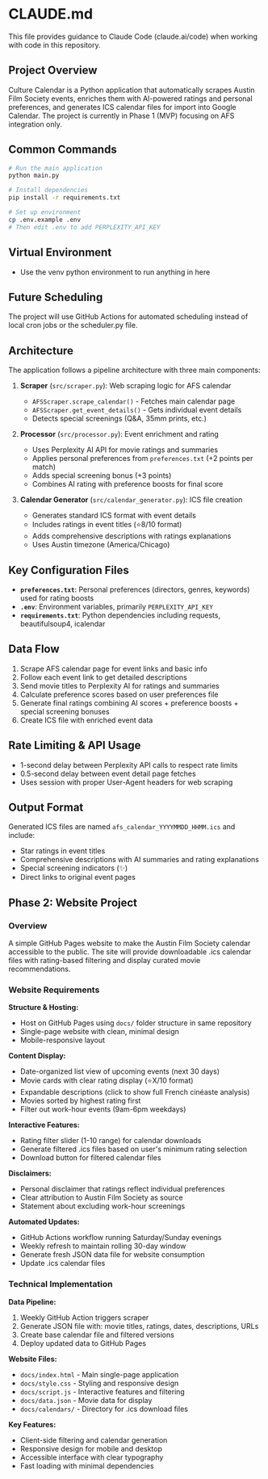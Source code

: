 # CLAUDE.md

This file provides guidance to Claude Code (claude.ai/code) when working with code in this repository.

## Project Overview

Culture Calendar is a Python application that automatically scrapes Austin Film Society events, enriches them with AI-powered ratings and personal preferences, and generates ICS calendar files for import into Google Calendar. The project is currently in Phase 1 (MVP) focusing on AFS integration only.

## Common Commands

```bash
# Run the main application
python main.py

# Install dependencies
pip install -r requirements.txt

# Set up environment
cp .env.example .env
# Then edit .env to add PERPLEXITY_API_KEY
```

## Virtual Environment

- Use the venv python environment to run anything in here

## Future Scheduling

The project will use GitHub Actions for automated scheduling instead of local cron jobs or the scheduler.py file.

## Architecture

The application follows a pipeline architecture with three main components:

1. **Scraper** (`src/scraper.py`): Web scraping logic for AFS calendar
   - `AFSScraper.scrape_calendar()` - Fetches main calendar page
   - `AFSScraper.get_event_details()` - Gets individual event details
   - Detects special screenings (Q&A, 35mm prints, etc.)

2. **Processor** (`src/processor.py`): Event enrichment and rating
   - Uses Perplexity AI API for movie ratings and summaries
   - Applies personal preferences from `preferences.txt` (+2 points per match)
   - Adds special screening bonus (+3 points)
   - Combines AI rating with preference boosts for final score

3. **Calendar Generator** (`src/calendar_generator.py`): ICS file creation
   - Generates standard ICS format with event details
   - Includes ratings in event titles (⭐8/10 format)
   - Adds comprehensive descriptions with ratings explanations
   - Uses Austin timezone (America/Chicago)

## Key Configuration Files

- **`preferences.txt`**: Personal preferences (directors, genres, keywords) used for rating boosts
- **`.env`**: Environment variables, primarily `PERPLEXITY_API_KEY`
- **`requirements.txt`**: Python dependencies including requests, beautifulsoup4, icalendar

## Data Flow

1. Scrape AFS calendar page for event links and basic info
2. Follow each event link to get detailed descriptions
3. Send movie titles to Perplexity AI for ratings and summaries
4. Calculate preference scores based on user preferences file
5. Generate final ratings combining AI scores + preference boosts + special screening bonuses
6. Create ICS file with enriched event data

## Rate Limiting & API Usage

- 1-second delay between Perplexity API calls to respect rate limits
- 0.5-second delay between event detail page fetches
- Uses session with proper User-Agent headers for web scraping

## Output Format

Generated ICS files are named `afs_calendar_YYYYMMDD_HHMM.ics` and include:
- Star ratings in event titles
- Comprehensive descriptions with AI summaries and rating explanations
- Special screening indicators (✨)
- Direct links to original event pages

## Phase 2: Website Project

### Overview
A simple GitHub Pages website to make the Austin Film Society calendar accessible to the public. The site will provide downloadable .ics calendar files with rating-based filtering and display curated movie recommendations.

### Website Requirements

**Structure & Hosting:**
- Host on GitHub Pages using `docs/` folder structure in same repository
- Single-page website with clean, minimal design
- Mobile-responsive layout

**Content Display:**
- Date-organized list view of upcoming events (next 30 days)
- Movie cards with clear rating display (⭐X/10 format)
- Expandable descriptions (click to show full French cinéaste analysis)
- Movies sorted by highest rating first
- Filter out work-hour events (9am-6pm weekdays)

**Interactive Features:**
- Rating filter slider (1-10 range) for calendar downloads
- Generate filtered .ics files based on user's minimum rating selection
- Download button for filtered calendar files

**Disclaimers:**
- Personal disclaimer that ratings reflect individual preferences
- Clear attribution to Austin Film Society as source
- Statement about excluding work-hour screenings

**Automated Updates:**
- GitHub Actions workflow running Saturday/Sunday evenings
- Weekly refresh to maintain rolling 30-day window
- Generate fresh JSON data file for website consumption
- Update .ics calendar files

### Technical Implementation

**Data Pipeline:**
1. Weekly GitHub Action triggers scraper
2. Generate JSON file with: movie titles, ratings, dates, descriptions, URLs
3. Create base calendar file and filtered versions
4. Deploy updated data to GitHub Pages

**Website Files:**
- `docs/index.html` - Main single-page application
- `docs/style.css` - Styling and responsive design
- `docs/script.js` - Interactive features and filtering
- `docs/data.json` - Movie data for display
- `docs/calendars/` - Directory for .ics download files

**Key Features:**
- Client-side filtering and calendar generation
- Responsive design for mobile and desktop
- Accessible interface with clear typography
- Fast loading with minimal dependencies